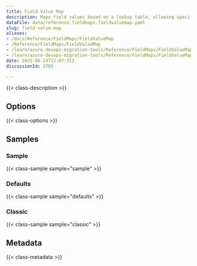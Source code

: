 ```yaml
---
title: Field Value Map
description: Maps field values based on a lookup table, allowing specific source values to be translated to different target values.
dataFile: data/reference.fieldmaps.fieldvaluemap.yaml
slug: field-value-map
aliases:
- /docs/Reference/FieldMaps/FieldValueMap
- /Reference/FieldMaps/FieldValueMap
- /learn/azure-devops-migration-tools/Reference/FieldMaps/FieldValueMap
- /learn/azure-devops-migration-tools/Reference/FieldMaps/FieldValueMap/index.md
date: 2025-06-24T12:07:31Z
discussionId: 2785

---
```

{{< class-description >}}

## Options

{{< class-options >}}

## Samples

### Sample

{{< class-sample sample="sample" >}}

### Defaults

{{< class-sample sample="defaults" >}}

### Classic

{{< class-sample sample="classic" >}}

## Metadata

{{< class-metadata >}}
